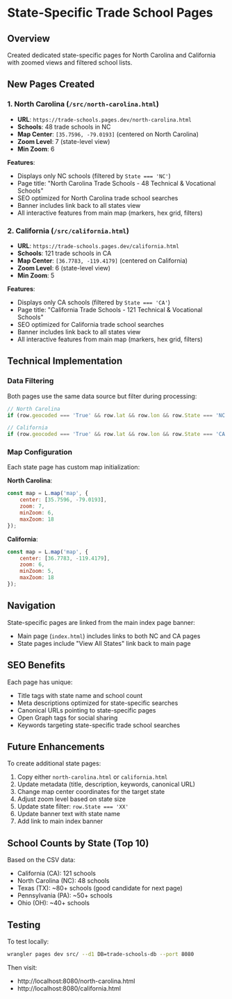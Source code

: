 # State-Specific Trade School Pages

## Overview
Created dedicated state-specific pages for North Carolina and California with zoomed views and filtered school lists.

## New Pages Created

### 1. North Carolina (`/src/north-carolina.html`)
- **URL**: `https://trade-schools.pages.dev/north-carolina.html`
- **Schools**: 48 trade schools in NC
- **Map Center**: `[35.7596, -79.0193]` (centered on North Carolina)
- **Zoom Level**: 7 (state-level view)
- **Min Zoom**: 6

**Features**:
- Displays only NC schools (filtered by `State === 'NC'`)
- Page title: "North Carolina Trade Schools - 48 Technical & Vocational Schools"
- SEO optimized for North Carolina trade school searches
- Banner includes link back to all states view
- All interactive features from main map (markers, hex grid, filters)

### 2. California (`/src/california.html`)
- **URL**: `https://trade-schools.pages.dev/california.html`
- **Schools**: 121 trade schools in CA
- **Map Center**: `[36.7783, -119.4179]` (centered on California)
- **Zoom Level**: 6 (state-level view)
- **Min Zoom**: 5

**Features**:
- Displays only CA schools (filtered by `State === 'CA'`)
- Page title: "California Trade Schools - 121 Technical & Vocational Schools"
- SEO optimized for California trade school searches
- Banner includes link back to all states view
- All interactive features from main map (markers, hex grid, filters)

## Technical Implementation

### Data Filtering
Both pages use the same data source but filter during processing:

```javascript
// North Carolina
if (row.geocoded === 'True' && row.lat && row.lon && row.State === 'NC')

// California
if (row.geocoded === 'True' && row.lat && row.lon && row.State === 'CA')
```

### Map Configuration
Each state page has custom map initialization:

**North Carolina**:
```javascript
const map = L.map('map', {
    center: [35.7596, -79.0193],
    zoom: 7,
    minZoom: 6,
    maxZoom: 18
});
```

**California**:
```javascript
const map = L.map('map', {
    center: [36.7783, -119.4179],
    zoom: 6,
    minZoom: 5,
    maxZoom: 18
});
```

## Navigation

State-specific pages are linked from the main index page banner:
- Main page (`index.html`) includes links to both NC and CA pages
- State pages include "View All States" link back to main page

## SEO Benefits

Each page has unique:
- Title tags with state name and school count
- Meta descriptions optimized for state-specific searches
- Canonical URLs pointing to state-specific pages
- Open Graph tags for social sharing
- Keywords targeting state-specific trade school searches

## Future Enhancements

To create additional state pages:
1. Copy either `north-carolina.html` or `california.html`
2. Update metadata (title, description, keywords, canonical URL)
3. Change map center coordinates for the target state
4. Adjust zoom level based on state size
5. Update state filter: `row.State === 'XX'`
6. Update banner text with state name
7. Add link to main index banner

## School Counts by State (Top 10)

Based on the CSV data:
- California (CA): 121 schools
- North Carolina (NC): 48 schools
- Texas (TX): ~80+ schools (good candidate for next page)
- Pennsylvania (PA): ~50+ schools
- Ohio (OH): ~40+ schools

## Testing

To test locally:
```bash
wrangler pages dev src/ --d1 DB=trade-schools-db --port 8080
```

Then visit:
- http://localhost:8080/north-carolina.html
- http://localhost:8080/california.html
